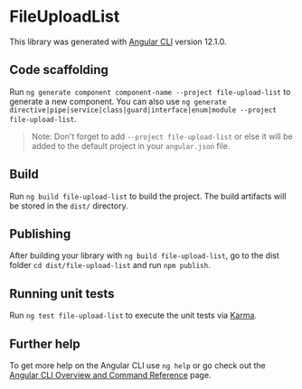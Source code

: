 # FileUploadList

This library was generated with [Angular CLI](https://github.com/angular/angular-cli) version 12.1.0.

## Code scaffolding

Run `ng generate component component-name --project file-upload-list` to generate a new component. You can also use `ng generate directive|pipe|service|class|guard|interface|enum|module --project file-upload-list`.
> Note: Don't forget to add `--project file-upload-list` or else it will be added to the default project in your `angular.json` file. 

## Build

Run `ng build file-upload-list` to build the project. The build artifacts will be stored in the `dist/` directory.

## Publishing

After building your library with `ng build file-upload-list`, go to the dist folder `cd dist/file-upload-list` and run `npm publish`.

## Running unit tests

Run `ng test file-upload-list` to execute the unit tests via [Karma](https://karma-runner.github.io).

## Further help

To get more help on the Angular CLI use `ng help` or go check out the [Angular CLI Overview and Command Reference](https://angular.io/cli) page.
